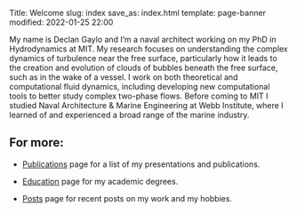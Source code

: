 Title: Welcome
slug: index
save_as: index.html
template: page-banner
modified: 2022-01-25 22:00

My name is Declan Gaylo and I’m a naval architect working on my PhD in Hydrodynamics at MIT. 
My research focuses on understanding the complex dynamics of turbulence near the free surface, particularly how it leads to the creation and evolution of clouds of bubbles beneath the free surface, such as in the wake of a vessel.
I work on both theoretical and computational fluid dynamics, including developing new computational tools to better study complex two-phase flows.
Before coming to MIT I studied Naval Architecture & Marine Engineering at Webb Institute, where I learned of and experienced a broad range of the marine industry.

## For more:


- [Publications]({filename}/pages/publications.md) page for a list of my presentations and publications.

- [Education]({filename}/pages/education.html) page for my academic degrees.

- [Posts](/home/posts) page for recent posts on my work and my hobbies.